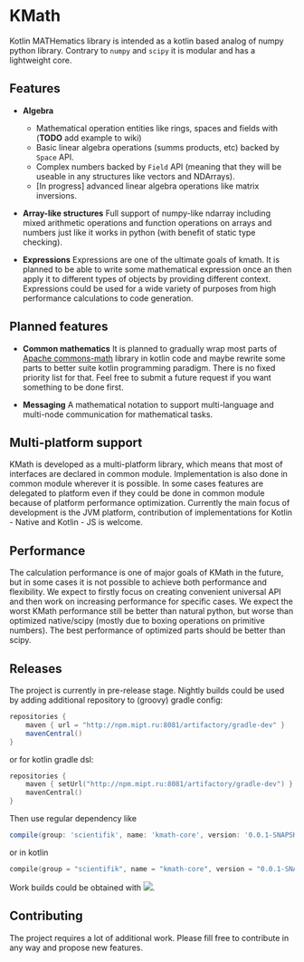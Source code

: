 # KMath
Kotlin MATHematics library is intended as a kotlin based analog of numpy python library. Contrary to `numpy`
and `scipy` it is modular and has a lightweight core.

## Features

* **Algebra**
    * Mathematical operation entities like rings, spaces and fields with (**TODO** add example to wiki) 
    * Basic linear algebra operations (summs products, etc) backed by `Space` API.
    * Complex numbers backed by `Field` API (meaning that they will be useable in any structures like vectors and NDArrays).
    * [In progress] advanced linear algebra operations like matrix inversions.
* **Array-like structures** Full support of numpy-like ndarray including mixed arithmetic operations and function operations
on arrays and numbers just like it works in python (with benefit of static type checking).

* **Expressions** Expressions are one of the ultimate goals of kmath. It is planned to be able to write some mathematical
expression once an then apply it to different types of objects by providing different context. Expressions could be used
for a wide variety of purposes from high performance calculations to code generation.

## Planned features

* **Common mathematics** It is planned to gradually wrap most parts of [Apache commons-math](http://commons.apache.org/proper/commons-math/) 
library in kotlin code and maybe rewrite some parts to better suite kotlin programming paradigm. There is no fixed priority list for that. Feel free
to submit a future request if you want something to be done first.

* **Messaging** A mathematical notation to support multi-language and multi-node communication for mathematical tasks.

## Multi-platform support
KMath is developed as a multi-platform library, which means that most of interfaces are declared in common module.
Implementation is also done in common module wherever it is possible. In some cases features are delegated to 
platform even if they could be done in common module because of platform performance optimization. 
Currently the main focus of development is the JVM platform, contribution of implementations for Kotlin - Native and
Kotlin - JS is welcome. 

## Performance
The calculation performance is one of major goals of KMath in the future, but in some cases it is not possible to achieve 
both performance and flexibility. We expect to firstly focus on creating convenient universal API and then work on 
increasing performance for specific cases. We expect the worst KMath performance still be better than natural python,
but worse than optimized native/scipy (mostly due to boxing operations on primitive numbers). The best performance 
of optimized parts should be better than scipy.

## Releases

The project is currently in pre-release stage. Nightly builds could be used by adding additional repository to (groovy) gradle config:
```groovy
repositories {
    maven { url = "http://npm.mipt.ru:8081/artifactory/gradle-dev" }
    mavenCentral()
} 
```
or for kotlin gradle dsl:

```kotlin
repositories {
    maven { setUrl("http://npm.mipt.ru:8081/artifactory/gradle-dev") }
    mavenCentral()
} 
```

Then use regular dependency like
```groovy
compile(group: 'scientifik', name: 'kmath-core', version: '0.0.1-SNAPSHOT')
```
or in kotlin
```kotlin
compile(group = "scientifik", name = "kmath-core", version = "0.0.1-SNAPSHOT")
```

Work builds could be obtained with [![](https://jitpack.io/v/altavir/kmath.svg)](https://jitpack.io/#altavir/kmath). 

## Contributing
The project requires a lot of additional work. Please fill free to contribute in any way and propose new features.
